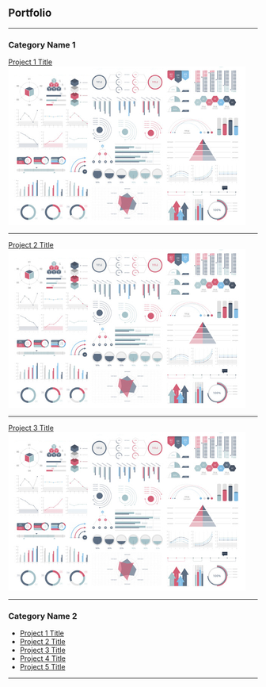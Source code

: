 ## Portfolio

---

### Category Name 1 

[Project 1 Title](/sample_page)
<img src="/assets/img/dummy_thumbnail.jpeg?raw=true"/>

---
[Project 2 Title](/pdf/sample_presentation.pdf)
<img src="/assets/img/dummy_thumbnail.jpeg?raw=true"/>

---
[Project 3 Title](http://example.com/)
<img src="/assets/img/dummy_thumbnail.jpeg?raw=true"/>

---

### Category Name 2

- [Project 1 Title](https://roshanshrestha.shinyapps.io/R_project/?_ga=2.224630290.903187739.1650071384-1388074096.1650071384/)
- [Project 2 Title](http://example.com/)
- [Project 3 Title](http://example.com/)
- [Project 4 Title](http://example.com/)
- [Project 5 Title](http://example.com/)

---
